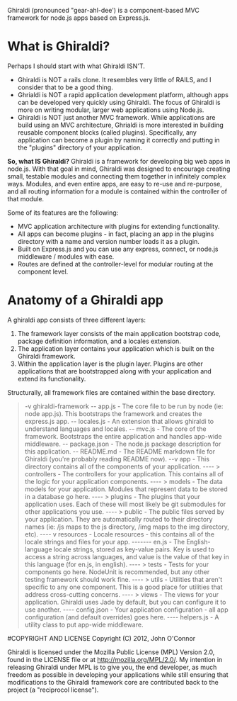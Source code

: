 Ghiraldi (pronounced "gear-ahl-dee') is a component-based MVC framework for node.js apps based on Express.js.

# What is Ghiraldi?
Perhaps I should start with what Ghiraldi ISN'T.
* Ghiraldi is NOT a rails clone.  It resembles very little of RAILS, and I consider that to be a good thing.
* Ghrialdi is NOT a rapid application development platform, although apps can be developed very quickly using Ghiraldi.  The focus of Ghiraldi is more on writing modular, larger web applications using Node.js.
* Ghiraldi is NOT just another MVC framework.  While applications are build using an MVC architecture, Ghrialdi is more interested in building reusable component blocks (called plugins).  Specifically, any application can become a plugin by naming it correctly and putting in the "plugins" directory of your application.

__So, what IS Ghiraldi?__
Ghiraldi is a framework for developing big web apps in node.js.  With that goal in mind, Ghiraldi was designed to encourage creating small, testable modules and connecting
them together in infinitely complex ways.  Modules, and even entire apps, are easy to re-use and re-purpose, and all routing information for a module is contained within
the controller of that module.

Some of its features are the following:
* MVC application architecture with plugins for extending functionality.
* All apps can become plugins - in fact, placing an app in the plugins directory with a name and version number loads it as a plugin.
* Built on Express.js and you can use any express, connect, or node.js middleware / modules with ease.
* Routes are defined at the controller-level for modular routing at the component level.

# Anatomy of a Ghiraldi app
A ghiraldi app consists of three different layers:
1. The framework layer consists of the main application bootstrap code, package definition information, and a locales extension.
2. The application layer contains your application which is built on the Ghiraldi framework.
3. Within the application layer is the plugin layer.  Plugins are other applications that are bootstrapped along with your application and extend its functionality.

Structurally, all framework files are contained within the base directory.
> -v ghiraldi-framework
> --  app.js                - The core file to be run by node (ie: node app.js).  This bootstraps the framework and creates the express.js app.
> --  locales.js            - An extension that allows ghiraldi to understand languages and locales.
> --  mvc.js                - The core of the framework.  Bootstraps the entire application and handles app-wide middleware.
> --  package.json          - The node.js package description for this application.
> --  README.md             - The README markdown file for Ghiraldi (you're probably reading README now).
> --v app                   - This directory contains all of the components of your application.
> ---- > controllers        - The controllers for your application. This contains all of the logic for your application components.
> ---- > models             - The data models for your application.  Modules that represent data to be stored in a database go here.
> ---- > plugins            - The plugins that your application uses.  Each of these will most likely be git submodules for other applications you use.
> ---- > public             - The public files served by your application.  They are automatically routed to their directory names (ie: /js maps to the js directory, /img maps to the img directory, etc).
> ---- v resources          - Locale resources - this contains all of the locale strings and files for your app.
> ------- en.js              - The English-language locale strings, stored as key-value pairs.  Key is used to access a string across languages, and value is the value of that key in this language (for en.js, in english).
> ---- > tests              - Tests for your components go here.  NodeUnit is recommended, but any other testing framework should work fine.
> ---- > utils              - Utilities that aren't specific to any one component.  This is a good place for utilities that address cross-cutting concerns.
> ---- > views              - The views for your application.  Ghiraldi uses Jade by default, but you can configure it to use another.
> ---- config.json          - Your application configuration - all app configuration (and default overrides) goes here.
> ---- helpers.js           - A utility class to put app-wide middleware.

#COPYRIGHT AND LICENSE
Copyright (C) 2012, John O'Connor

Ghiraldi is licensed under the Mozilla Public License (MPL) Version 2.0, found in the LICENSE file or at http://mozilla.org/MPL/2.0/. My intention in releasing Ghiraldi under MPL is to give you, the end developer, as much freedom as possible in
developing your applications while still ensuring that modifications to the Ghiraldi framework core are contributed back to the project (a "reciprocol license").
